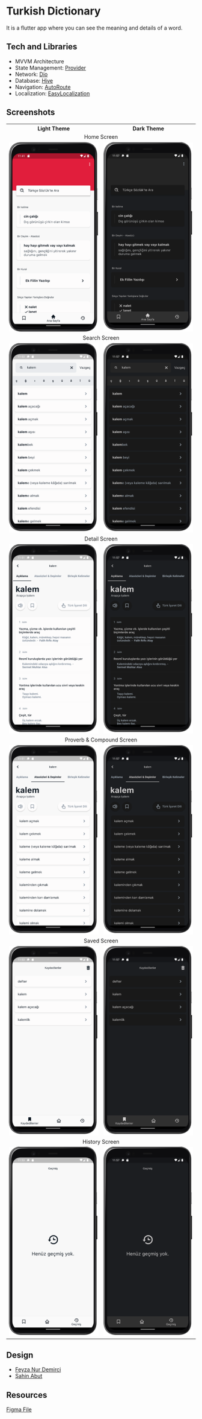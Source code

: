 # Turkish Dictionary

It is a flutter app where you can see the meaning and details of a word.

## Tech and Libraries

- MVVM Architecture
- State Management: [Provider](https://pub.dev/packages/provider)
- Network: [Dio](https://pub.dev/packages/dio)
- Database: [Hive](https://pub.dev/packages/hive)
- Navigation: [AutoRoute](https://pub.dev/packages/auto_route)
- Localization: [EasyLocalization](https://pub.dev/packages/easy_localization)

## Screenshots

<table>
  <tr align="center">
    <th>Light Theme</th>
    <th>Dark Theme</th>
  </tr>
  <tr align="center">
    <td colspan="2">Home Screen</td>
</tr>
  <tr align="center">
    <td><img src="screenshots/light/home.png" width="250"></td>
    <td><img src="screenshots/dark/home.png" width="250"></td>
  </tr>
  <tr align="center">
    <td colspan="2">Search Screen</td>
  </tr>
  <tr align="center">
    <td><img src="screenshots/light/search.png" width="250"></td>
    <td><img src="screenshots/dark/search.png" width="250"></td>
  </tr>
  <tr align="center">
    <td colspan="2">Detail Screen</td>
  </tr>
  <tr align="center">
    <td><img src="screenshots/light/detail.png" width="250"></td>
    <td><img src="screenshots/dark/detail.png" width="250"></td>
  </tr>
  <tr align="center">
    <td colspan="2">Proverb & Compound Screen</td>
  </tr>
  <tr align="center">
    <td><img src="screenshots/light/proverb.png" width="250"></td>
    <td><img src="screenshots/dark/proverb.png" width="250"></td>
  </tr>
  <tr align="center">
    <td colspan="2">Saved Screen</td>
  </tr>
  <tr align="center">
    <td><img src="screenshots/light/saved.png" width="250"></td>
    <td><img src="screenshots/dark/saved.png" width="250"></td>
  </tr>
  <tr align="center">
    <td colspan="2">History Screen</td>
  </tr>
  <tr align="center">
    <td><img src="screenshots/light/history.png" width="250"></td>
    <td><img src="screenshots/dark/history.png" width="250"></td>
  </tr>
 </table>
 
 ## Design
 - [Feyza Nur Demirci](https://dribbble.com/feyzademirci)
 - [Şahin Abut](https://dribbble.com/sahinabut)
 
 ## Resources
 [Figma File](https://www.figma.com/file/JqpfJNo6eEJzPpTOEi3Irt/TDK-Redesign)
